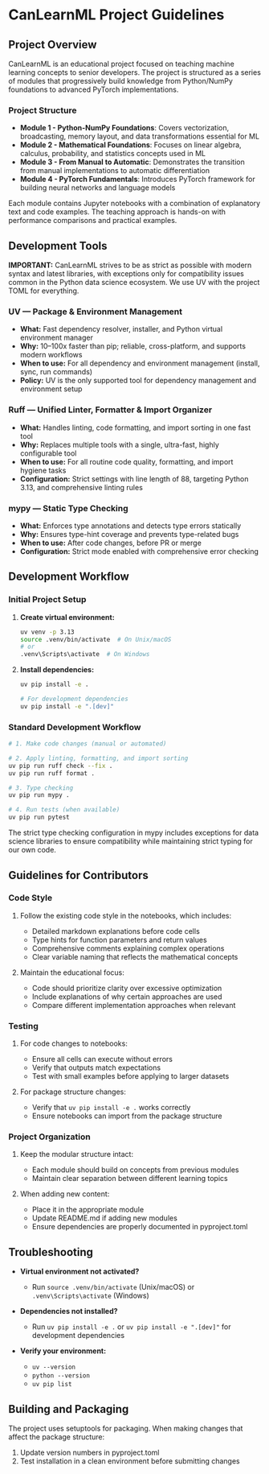 # CanLearnML Project Guidelines

## Project Overview

CanLearnML is an educational project focused on teaching machine learning concepts to senior developers. The project is structured as a series of modules that progressively build knowledge from Python/NumPy foundations to advanced PyTorch implementations.

### Project Structure

- **Module 1 - Python-NumPy Foundations**: Covers vectorization, broadcasting, memory layout, and data transformations essential for ML
- **Module 2 - Mathematical Foundations**: Focuses on linear algebra, calculus, probability, and statistics concepts used in ML
- **Module 3 - From Manual to Automatic**: Demonstrates the transition from manual implementations to automatic differentiation
- **Module 4 - PyTorch Fundamentals**: Introduces PyTorch framework for building neural networks and language models

Each module contains Jupyter notebooks with a combination of explanatory text and code examples. The teaching approach is hands-on with performance comparisons and practical examples.

## Development Tools

**IMPORTANT:** CanLearnML strives to be as strict as possible with modern syntax and latest libraries, with exceptions only for compatibility issues common in the Python data science ecosystem. We use UV with the project TOML for everything.

### **UV** — Package & Environment Management
- **What:** Fast dependency resolver, installer, and Python virtual environment manager
- **Why:** 10–100x faster than pip; reliable, cross-platform, and supports modern workflows
- **When to use:** For all dependency and environment management (install, sync, run commands)
- **Policy:** UV is the only supported tool for dependency management and environment setup

### **Ruff** — Unified Linter, Formatter & Import Organizer
- **What:** Handles linting, code formatting, and import sorting in one fast tool
- **Why:** Replaces multiple tools with a single, ultra-fast, highly configurable tool
- **When to use:** For all routine code quality, formatting, and import hygiene tasks
- **Configuration:** Strict settings with line length of 88, targeting Python 3.13, and comprehensive linting rules

### **mypy** — Static Type Checking
- **What:** Enforces type annotations and detects type errors statically
- **Why:** Ensures type-hint coverage and prevents type-related bugs
- **When to use:** After code changes, before PR or merge
- **Configuration:** Strict mode enabled with comprehensive error checking

## Development Workflow

### Initial Project Setup

1. **Create virtual environment:**
   ```bash
   uv venv -p 3.13
   source .venv/bin/activate  # On Unix/macOS
   # or
   .venv\Scripts\activate  # On Windows
   ```

2. **Install dependencies:**
   ```bash
   uv pip install -e .
   
   # For development dependencies
   uv pip install -e ".[dev]"
   ```

### Standard Development Workflow

```bash
# 1. Make code changes (manual or automated)

# 2. Apply linting, formatting, and import sorting
uv pip run ruff check --fix .
uv pip run ruff format .

# 3. Type checking
uv pip run mypy .

# 4. Run tests (when available)
uv pip run pytest
```

The strict type checking configuration in mypy includes exceptions for data science libraries to ensure compatibility while maintaining strict typing for our own code.

## Guidelines for Contributors

### Code Style

1. Follow the existing code style in the notebooks, which includes:
   - Detailed markdown explanations before code cells
   - Type hints for function parameters and return values
   - Comprehensive comments explaining complex operations
   - Clear variable naming that reflects the mathematical concepts

2. Maintain the educational focus:
   - Code should prioritize clarity over excessive optimization
   - Include explanations of why certain approaches are used
   - Compare different implementation approaches when relevant

### Testing

1. For code changes to notebooks:
   - Ensure all cells can execute without errors
   - Verify that outputs match expectations
   - Test with small examples before applying to larger datasets

2. For package structure changes:
   - Verify that `uv pip install -e .` works correctly
   - Ensure notebooks can import from the package structure

### Project Organization

1. Keep the modular structure intact:
   - Each module should build on concepts from previous modules
   - Maintain clear separation between different learning topics

2. When adding new content:
   - Place it in the appropriate module
   - Update README.md if adding new modules
   - Ensure dependencies are properly documented in pyproject.toml

## Troubleshooting

- **Virtual environment not activated?**
  - Run `source .venv/bin/activate` (Unix/macOS) or `.venv\Scripts\activate` (Windows)
  
- **Dependencies not installed?**
  - Run `uv pip install -e .` or `uv pip install -e ".[dev]"` for development dependencies
  
- **Verify your environment:**
  - `uv --version`
  - `python --version`
  - `uv pip list`

## Building and Packaging

The project uses setuptools for packaging. When making changes that affect the package structure:

1. Update version numbers in pyproject.toml
2. Test installation in a clean environment before submitting changes